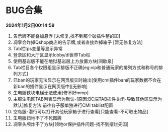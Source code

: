 # BUG合集

**2024年1月2日00:14:59**

1. 告示牌不能叠加悬浮 [未修复,找不到那个破插件整的囸]
2. 凋零会炸掉Qshop商店的告示牌,或者直接炸掉箱子 [暂无修复方法]
3. Tab栏tps变量等显示异常
4. 登录区和大厅区显示lobby/dl世界Tab栏
5. 使用基岩版不能在地狱基岩层上方放置方块[间歇泉]
6. Tab栏目各个权限组显示排版不正确[eg:vip和普通玩家的排列方式和称号的排列方式]
7. 已ban的玩家无法显示在网页版实时输出[使用cmi插件ban的玩家数据不会在新ban的插件显示在网页版中][无影响]
8. ~~生电服铁块电梯无法使用[修不好mmp]~~
9. 主服生电区TAB列表显示为默认-[原因:BC端TAB插件关闭-导致其他区显示为默认]修复方法:前往各子服单独进行CMI tablist配置
10. 空岛服-潜行可以打开其他玩家箱子进行查看[只能查看-不可取出物品]
11. 生电服扫地不了不死图腾
12. 凋零头颅炸不了方块[领地or保护插件问题-找不到摆烂先囸]
